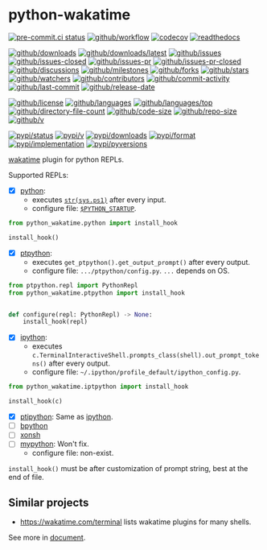 # python-wakatime

[![pre-commit.ci status](https://results.pre-commit.ci/badge/github/Freed-Wu/python-wakatime/main.svg)](https://results.pre-commit.ci/latest/github/Freed-Wu/python-wakatime/main)
[![github/workflow](https://github.com/Freed-Wu/python-wakatime/actions/workflows/main.yml/badge.svg)](https://github.com/Freed-Wu/python-wakatime/actions)
[![codecov](https://codecov.io/gh/Freed-Wu/python-wakatime/branch/main/graph/badge.svg)](https://codecov.io/gh/Freed-Wu/python-wakatime)
[![readthedocs](https://shields.io/readthedocs/python-wakatime)](https://python-wakatime.readthedocs.io)

[![github/downloads](https://shields.io/github/downloads/Freed-Wu/python-wakatime/total)](https://github.com/Freed-Wu/python-wakatime/releases)
[![github/downloads/latest](https://shields.io/github/downloads/Freed-Wu/python-wakatime/latest/total)](https://github.com/Freed-Wu/python-wakatime/releases/latest)
[![github/issues](https://shields.io/github/issues/Freed-Wu/python-wakatime)](https://github.com/Freed-Wu/python-wakatime/issues)
[![github/issues-closed](https://shields.io/github/issues-closed/Freed-Wu/python-wakatime)](https://github.com/Freed-Wu/python-wakatime/issues?q=is%3Aissue+is%3Aclosed)
[![github/issues-pr](https://shields.io/github/issues-pr/Freed-Wu/python-wakatime)](https://github.com/Freed-Wu/python-wakatime/pulls)
[![github/issues-pr-closed](https://shields.io/github/issues-pr-closed/Freed-Wu/python-wakatime)](https://github.com/Freed-Wu/python-wakatime/pulls?q=is%3Apr+is%3Aclosed)
[![github/discussions](https://shields.io/github/discussions/Freed-Wu/python-wakatime)](https://github.com/Freed-Wu/python-wakatime/discussions)
[![github/milestones](https://shields.io/github/milestones/all/Freed-Wu/python-wakatime)](https://github.com/Freed-Wu/python-wakatime/milestones)
[![github/forks](https://shields.io/github/forks/Freed-Wu/python-wakatime)](https://github.com/Freed-Wu/python-wakatime/network/members)
[![github/stars](https://shields.io/github/stars/Freed-Wu/python-wakatime)](https://github.com/Freed-Wu/python-wakatime/stargazers)
[![github/watchers](https://shields.io/github/watchers/Freed-Wu/python-wakatime)](https://github.com/Freed-Wu/python-wakatime/watchers)
[![github/contributors](https://shields.io/github/contributors/Freed-Wu/python-wakatime)](https://github.com/Freed-Wu/python-wakatime/graphs/contributors)
[![github/commit-activity](https://shields.io/github/commit-activity/w/Freed-Wu/python-wakatime)](https://github.com/Freed-Wu/python-wakatime/graphs/commit-activity)
[![github/last-commit](https://shields.io/github/last-commit/Freed-Wu/python-wakatime)](https://github.com/Freed-Wu/python-wakatime/commits)
[![github/release-date](https://shields.io/github/release-date/Freed-Wu/python-wakatime)](https://github.com/Freed-Wu/python-wakatime/releases/latest)

[![github/license](https://shields.io/github/license/Freed-Wu/python-wakatime)](https://github.com/Freed-Wu/python-wakatime/blob/main/LICENSE)
[![github/languages](https://shields.io/github/languages/count/Freed-Wu/python-wakatime)](https://github.com/Freed-Wu/python-wakatime)
[![github/languages/top](https://shields.io/github/languages/top/Freed-Wu/python-wakatime)](https://github.com/Freed-Wu/python-wakatime)
[![github/directory-file-count](https://shields.io/github/directory-file-count/Freed-Wu/python-wakatime)](https://github.com/Freed-Wu/python-wakatime)
[![github/code-size](https://shields.io/github/languages/code-size/Freed-Wu/python-wakatime)](https://github.com/Freed-Wu/python-wakatime)
[![github/repo-size](https://shields.io/github/repo-size/Freed-Wu/python-wakatime)](https://github.com/Freed-Wu/python-wakatime)
[![github/v](https://shields.io/github/v/release/Freed-Wu/python-wakatime)](https://github.com/Freed-Wu/python-wakatime)

[![pypi/status](https://shields.io/pypi/status/python-wakatime)](https://pypi.org/project/python-wakatime/#description)
[![pypi/v](https://shields.io/pypi/v/python-wakatime)](https://pypi.org/project/python-wakatime/#history)
[![pypi/downloads](https://shields.io/pypi/dd/python-wakatime)](https://pypi.org/project/python-wakatime/#files)
[![pypi/format](https://shields.io/pypi/format/python-wakatime)](https://pypi.org/project/python-wakatime/#files)
[![pypi/implementation](https://shields.io/pypi/implementation/python-wakatime)](https://pypi.org/project/python-wakatime/#files)
[![pypi/pyversions](https://shields.io/pypi/pyversions/python-wakatime)](https://pypi.org/project/python-wakatime/#files)

[wakatime](https://wakatime.com) plugin for python REPLs.

Supported REPLs:

- [x] [python](https://github.com/python/cpython):
  - executes
    [`str(sys.ps1)`](https://docs.python.org/3/library/sys.html#sys.ps1) after
    every input.
  - configure file:
    [`$PYTHON_STARTUP`](https://docs.python.org/3/using/cmdline.html#envvar-PYTHONSTARTUP).

```python
from python_wakatime.python import install_hook

install_hook()
```

- [x] [ptpython](https://github.com/prompt-toolkit/ptpython):
  - executes `get_ptpython().get_output_prompt()` after every output.
  - configure file: `.../ptpython/config.py`. `...` depends on OS.

```python
from ptpython.repl import PythonRepl
from python_wakatime.ptpython import install_hook


def configure(repl: PythonRepl) -> None:
    install_hook(repl)
```

- [x] [ipython](https://github.com/ipython/ipython):
  - executes
    `c.TerminalInteractiveShell.prompts_class(shell).out_prompt_tokens()` after
    every output.
  - configure file: `~/.ipython/profile_default/ipython_config.py`.

```python
from python_wakatime.iptpython import install_hook

install_hook(c)
```

- [x] [ptipython](https://github.com/prompt-toolkit/ptpython): Same as
  [ipython](https://github.com/ipython/ipython).
- [ ] [bpython](https://github.com/bpython/bpython)
- [ ] [xonsh](https://github.com/xonsh/xonsh)
- [ ] [mypython](https://github.com/asmeurer/mypython): Won't fix.
  - configure file: non-exist.

`install_hook()` must be after customization of prompt string, best at the end
of file.

## Similar projects

- <https://wakatime.com/terminal> lists wakatime plugins for many shells.

See more in [document](https://python-wakatime.readthedocs.io).
